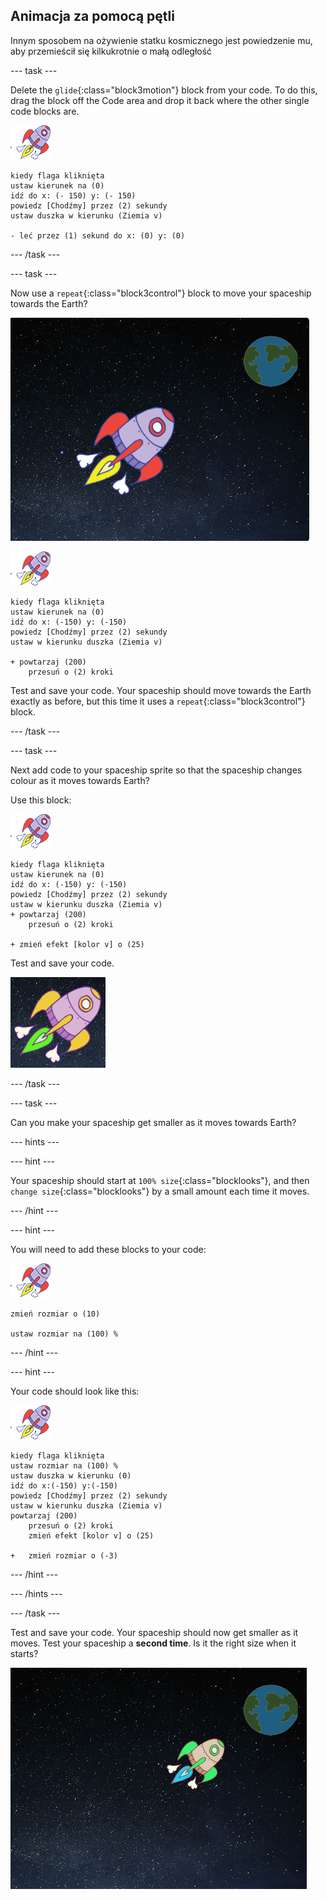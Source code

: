 ## Animacja za pomocą pętli

Innym sposobem na ożywienie statku kosmicznego jest powiedzenie mu, aby przemieścił się kilkukrotnie o małą odległość

\--- task \---

Delete the `glide`{:class="block3motion"} block from your code. To do this, drag the block off the Code area and drop it back where the other single code blocks are.

![Spaceship sprite](images/sprite-spaceship.png)

```blocks3
kiedy flaga kliknięta
ustaw kierunek na (0)
idź do x: (- 150) y: (- 150)
powiedz [Chodźmy] przez (2) sekundy
ustaw duszka w kierunku (Ziemia v)

- leć przez (1) sekund do x: (0) y: (0)
```

\--- /task \---

\--- task \---

Now use a `repeat`{:class="block3control"} block to move your spaceship towards the Earth?

![Testing a spaceship animation](images/space-animate-stage.png)

![Spaceship sprite](images/sprite-spaceship.png)

```blocks3
kiedy flaga kliknięta
ustaw kierunek na (0)
idź do x: (-150) y: (-150)
powiedz [Chodźmy] przez (2) sekundy
ustaw w kierunku duszka (Ziemia v)

+ powtarzaj (200)
    przesuń o (2) kroki
```

Test and save your code. Your spaceship should move towards the Earth exactly as before, but this time it uses a `repeat`{:class="block3control"} block.

\--- /task \---

\--- task \---

Next add code to your spaceship sprite so that the spaceship changes colour as it moves towards Earth?

Use this block:

![Spaceship sprite](images/sprite-spaceship.png)

```blocks3
kiedy flaga kliknięta
ustaw kierunek na (0)
idź do x: (-150) y: (-150)
powiedz [Chodźmy] przez (2) sekundy
ustaw w kierunku duszka (Ziemia v)
+ powtarzaj (200)
    przesuń o (2) kroki

+ zmień efekt [kolor v] o (25)
```

Test and save your code.

![Testing a colour-changing spaceship](images/space-colour-test.png)

\--- /task \---

\--- task \---

Can you make your spaceship get smaller as it moves towards Earth?

\--- hints \---

\--- hint \---

Your spaceship should start at `100% size`{:class="blocklooks"}, and then `change size`{:class="blocklooks"} by a small amount each time it moves.

\--- /hint \---

\--- hint \---

You will need to add these blocks to your code:

![Duszek Statku kosmicznego](images/sprite-spaceship.png)

```blocks3
zmień rozmiar o (10)

ustaw rozmiar na (100) %
```

\--- /hint \---

\--- hint \---

Your code should look like this:

![Spaceship sprite](images/sprite-spaceship.png)

```blocks3
kiedy flaga kliknięta
ustaw rozmiar na (100) %
ustaw duszka w kierunku (0)
idź do x:(-150) y:(-150)
powiedz [Chodźmy] przez (2) sekundy
ustaw w kierunku duszka (Ziemia v)
powtarzaj (200)
    przesuń o (2) kroki
    zmień efekt [kolor v] o (25)

+   zmień rozmiar o (-3)
```

\--- /hint \---

\--- /hints \---

\--- /task \---

Test and save your code. Your spaceship should now get smaller as it moves. Test your spaceship a **second time**. Is it the right size when it starts?

![Testing a shrinking spaceship](images/space-size-test.png)